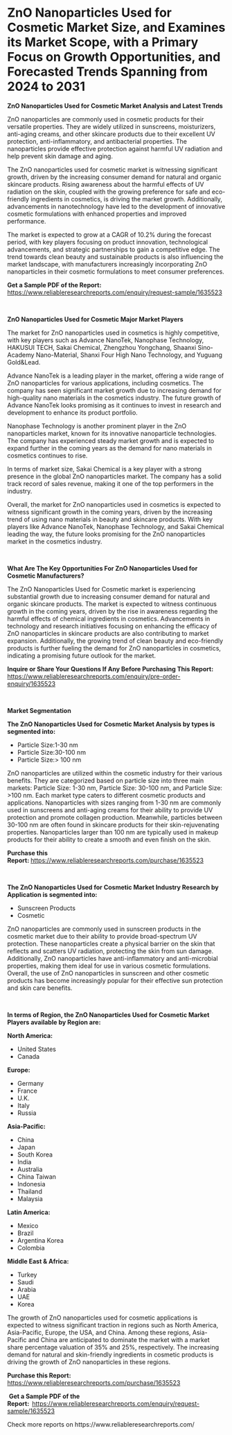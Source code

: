 <p><h1>ZnO Nanoparticles Used for Cosmetic Market Size, and Examines its Market Scope, with a Primary Focus on Growth Opportunities, and Forecasted Trends Spanning from 2024 to 2031</h1></p><p><strong>ZnO Nanoparticles Used for Cosmetic Market Analysis and Latest Trends</strong></p>
<p><p>ZnO nanoparticles are commonly used in cosmetic products for their versatile properties. They are widely utilized in sunscreens, moisturizers, anti-aging creams, and other skincare products due to their excellent UV protection, anti-inflammatory, and antibacterial properties. The nanoparticles provide effective protection against harmful UV radiation and help prevent skin damage and aging.</p><p>The ZnO nanoparticles used for cosmetic market is witnessing significant growth, driven by the increasing consumer demand for natural and organic skincare products. Rising awareness about the harmful effects of UV radiation on the skin, coupled with the growing preference for safe and eco-friendly ingredients in cosmetics, is driving the market growth. Additionally, advancements in nanotechnology have led to the development of innovative cosmetic formulations with enhanced properties and improved performance.</p><p>The market is expected to grow at a CAGR of 10.2% during the forecast period, with key players focusing on product innovation, technological advancements, and strategic partnerships to gain a competitive edge. The trend towards clean beauty and sustainable products is also influencing the market landscape, with manufacturers increasingly incorporating ZnO nanoparticles in their cosmetic formulations to meet consumer preferences.</p></p>
<p><strong>Get a Sample PDF of the Report:&nbsp;</strong> <a href="https://www.reliableresearchreports.com/enquiry/request-sample/1635523">https://www.reliableresearchreports.com/enquiry/request-sample/1635523</a></p>
<p>&nbsp;</p>
<p><strong>ZnO Nanoparticles Used for Cosmetic Major Market Players</strong></p>
<p><p>The market for ZnO nanoparticles used in cosmetics is highly competitive, with key players such as Advance NanoTek, Nanophase Technology, HAKUSUI TECH, Sakai Chemical, Zhengzhou Yongchang, Shaanxi Sino-Academy Nano-Material, Shanxi Four High Nano Technology, and Yuguang Gold&Lead. </p><p>Advance NanoTek is a leading player in the market, offering a wide range of ZnO nanoparticles for various applications, including cosmetics. The company has seen significant market growth due to increasing demand for high-quality nano materials in the cosmetics industry. The future growth of Advance NanoTek looks promising as it continues to invest in research and development to enhance its product portfolio.</p><p>Nanophase Technology is another prominent player in the ZnO nanoparticles market, known for its innovative nanoparticle technologies. The company has experienced steady market growth and is expected to expand further in the coming years as the demand for nano materials in cosmetics continues to rise.</p><p>In terms of market size, Sakai Chemical is a key player with a strong presence in the global ZnO nanoparticles market. The company has a solid track record of sales revenue, making it one of the top performers in the industry. </p><p>Overall, the market for ZnO nanoparticles used in cosmetics is expected to witness significant growth in the coming years, driven by the increasing trend of using nano materials in beauty and skincare products. With key players like Advance NanoTek, Nanophase Technology, and Sakai Chemical leading the way, the future looks promising for the ZnO nanoparticles market in the cosmetics industry.</p></p>
<p>&nbsp;</p>
<p><strong>What Are The Key Opportunities For ZnO Nanoparticles Used for Cosmetic Manufacturers?</strong></p>
<p><p>The ZnO Nanoparticles Used for Cosmetic market is experiencing substantial growth due to increasing consumer demand for natural and organic skincare products. The market is expected to witness continuous growth in the coming years, driven by the rise in awareness regarding the harmful effects of chemical ingredients in cosmetics. Advancements in technology and research initiatives focusing on enhancing the efficacy of ZnO nanoparticles in skincare products are also contributing to market expansion. Additionally, the growing trend of clean beauty and eco-friendly products is further fueling the demand for ZnO nanoparticles in cosmetics, indicating a promising future outlook for the market.</p></p>
<p><strong>Inquire or Share Your Questions If Any Before Purchasing This Report:</strong> <a href="https://www.reliableresearchreports.com/enquiry/pre-order-enquiry/1635523">https://www.reliableresearchreports.com/enquiry/pre-order-enquiry/1635523</a></p>
<p>&nbsp;</p>
<p><strong>Market Segmentation</strong></p>
<p><strong>The ZnO Nanoparticles Used for Cosmetic Market Analysis by types is segmented into:</strong></p>
<p><ul><li>Particle Size:1-30 nm</li><li>Particle Size:30-100 nm</li><li>Particle Size:> 100 nm</li></ul></p>
<p><p>ZnO nanoparticles are utilized within the cosmetic industry for their various benefits. They are categorized based on particle size into three main markets: Particle Size: 1-30 nm, Particle Size: 30-100 nm, and Particle Size: >100 nm. Each market type caters to different cosmetic products and applications. Nanoparticles with sizes ranging from 1-30 nm are commonly used in sunscreens and anti-aging creams for their ability to provide UV protection and promote collagen production. Meanwhile, particles between 30-100 nm are often found in skincare products for their skin-rejuvenating properties. Nanoparticles larger than 100 nm are typically used in makeup products for their ability to create a smooth and even finish on the skin.</p></p>
<p><strong>Purchase this Report:&nbsp;</strong><a href="https://www.reliableresearchreports.com/purchase/1635523">https://www.reliableresearchreports.com/purchase/1635523</a></p>
<p>&nbsp;</p>
<p><strong>The ZnO Nanoparticles Used for Cosmetic Market Industry Research by Application is segmented into:</strong></p>
<p><ul><li>Sunscreen Products</li><li>Cosmetic</li></ul></p>
<p><p>ZnO nanoparticles are commonly used in sunscreen products in the cosmetic market due to their ability to provide broad-spectrum UV protection. These nanoparticles create a physical barrier on the skin that reflects and scatters UV radiation, protecting the skin from sun damage. Additionally, ZnO nanoparticles have anti-inflammatory and anti-microbial properties, making them ideal for use in various cosmetic formulations. Overall, the use of ZnO nanoparticles in sunscreen and other cosmetic products has become increasingly popular for their effective sun protection and skin care benefits.</p></p>
<p>&nbsp;</p>
<p><strong>In terms of Region, the ZnO Nanoparticles Used for Cosmetic Market Players available by Region are:</strong></p>
<p>
    <p> <strong> North America: </strong>
        <ul>
            <li>United States</li>
            <li>Canada</li>
        </ul>
        </p> 
    <p> <strong> Europe: </strong>
        <ul>
            <li>Germany</li>
            <li>France</li>
            <li>U.K.</li>
            <li>Italy</li>
            <li>Russia</li>
        </ul>
        </p> 
    <p> <strong> Asia-Pacific: </strong>
        <ul>
            <li>China</li>
            <li>Japan</li>
            <li>South Korea</li>
            <li>India</li>
            <li>Australia</li>
            <li>China Taiwan</li>
            <li>Indonesia</li>
            <li>Thailand</li>
            <li>Malaysia</li>
        </ul>
        </p> 
    <p> <strong> Latin America: </strong>
        <ul>
            <li>Mexico</li>
            <li>Brazil</li>
            <li>Argentina Korea</li>
            <li>Colombia</li>
        </ul>
        </p> 
    <p> <strong> Middle East & Africa: </strong>
        <ul>
            <li>Turkey</li>
            <li>Saudi</li>
            <li>Arabia</li>
            <li>UAE</li>
            <li>Korea</li>
        </ul>
    </p>
    </p>
<p><p>The growth of ZnO nanoparticles used for cosmetic applications is expected to witness significant traction in regions such as North America, Asia-Pacific, Europe, the USA, and China. Among these regions, Asia-Pacific and China are anticipated to dominate the market with a market share percentage valuation of 35% and 25%, respectively. The increasing demand for natural and skin-friendly ingredients in cosmetic products is driving the growth of ZnO nanoparticles in these regions.</p></p>
<p><strong>Purchase this Report: </strong><a href="https://www.reliableresearchreports.com/purchase/1635523">https://www.reliableresearchreports.com/purchase/1635523</a></p>
<p>&nbsp;<strong>Get a Sample PDF of the Report:&nbsp;&nbsp;</strong><a href="https://www.reliableresearchreports.com/enquiry/request-sample/1635523">https://www.reliableresearchreports.com/enquiry/request-sample/1635523</a></p>
<p><strong></strong></p>
<p>Check more reports on https://www.reliableresearchreports.com/</p>